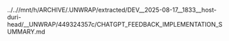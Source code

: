 ../..//mnt/h/ARCHIVE/.UNWRAP/extracted/DEV__2025-08-17__1833__host-duri-head/__UNWRAP/449324357c/CHATGPT_FEEDBACK_IMPLEMENTATION_SUMMARY.md